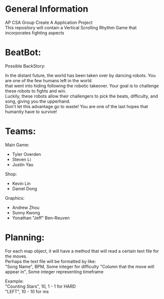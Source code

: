 # General Information

AP CSA Group Create A Application Project <br />
This repository will contain a Vertical Scrolling Rhythm Game that incorporates fighting aspects <br />

# BeatBot:

  Possible BackStory: <br />

  In the distant future, the world has been taken over by dancing robots. You are one of the few humans left in the world <br />
  that went into hiding following the robotic takeover. Your goal is to challenge these robots to fights and win.  <br />
  Luckily, these robots allow their challengers to pick the beats, difficulty, and song, giving you the upperhand. <br />
  Don't let this advantage go to waste! You are one of the last hopes that humanity have to survive! 

# Teams:

Main Game: <br />

  - Tyler Overden <br />
  - Steven Li <br />
  - Justin Yau <br />
  
 Shop: <br />
 
  - Kevin Lin <br />
  - Daniel Dong <br />

Graphics: <br />

  - Andrew Zhou <br />
  - Sunny Kwong <br />
  - Yonathan "Jeff" Ben-Reuven <br />

# Planning:

  For each map object, it will have a method that will read a certain text file for the moves. <br />
  Perhaps the text file will be formatted by like: <br />
  "Song Name", BPM, Some integer for difficulty
  "Column that the move will appear in", Some integer representing timeframe
  
  Example: <br />
  "Counting Stars", 10, 1 - 1 for HARD <br />
  "LEFT", 10 - 10 for ms <br />
